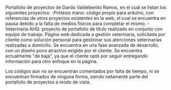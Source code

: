 Portafolio de proyectos de Danilo Valdebenito Ramos, en el cual se listan los siguientes proyectos:
-Prótesis mano: código propio para arduino, con referencias de otros proyectos existentes en la web, el cual se encuentra en pausa debido a la falta de medios fisicos para completar el mismo.
-Veterinaria AHQ: proyecto de portafolio de título realizado en conjunto con equipo de trabajo. Página web dedicada a gestión veterinaria, solicitada por cliente como solución personal para gestionar sus atenciones veterinarias
  realizadas a domicilio. Se encuentra en una fase avanzada de desarrollo, con un diseño poco atractivo exigido por el cliente. Se encuentra actualmente "de baja", ya que el cliente optó por seguir entregando información para
  otro enfoque en la página.


Los códigos aún no se encuentran comentados por falta de tiempo, ni se encuentran firmados de ninguna forma, siendo netamente parte del portafolio de proyectos a modo de vista.
